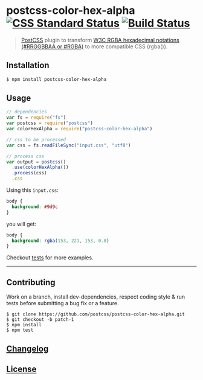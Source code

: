 # postcss-color-hex-alpha [![CSS Standard Status](https://jonathantneal.github.io/css-db/badge/css-color-hex-notation.svg)](https://jonathantneal.github.io/css-db/#css-color-hex-notation) [![Build Status](https://travis-ci.org/postcss/postcss-color-hex-alpha.png)](https://travis-ci.org/postcss/postcss-color-hex-alpha)

> [PostCSS](https://github.com/postcss/postcss) plugin to transform [W3C RGBA hexadecimal notations (#RRGGBBAA or #RGBA)](http://dev.w3.org/csswg/css-color/#hex-notation) to more compatible CSS (rgba()).

## Installation

```bash
$ npm install postcss-color-hex-alpha
```

## Usage

```js
// dependencies
var fs = require("fs")
var postcss = require("postcss")
var colorHexAlpha = require("postcss-color-hex-alpha")

// css to be processed
var css = fs.readFileSync("input.css", "utf8")

// process css
var output = postcss()
  .use(colorHexAlpha())
  .process(css)
  .css
```

Using this `input.css`:

```css
body {
  background: #9d9c
}

```

you will get:

```css
body {
  background: rgba(153, 221, 153, 0.8)
}
```

Checkout [tests](test) for more examples.

---

## Contributing

Work on a branch, install dev-dependencies, respect coding style & run tests before submitting a bug fix or a feature.

    $ git clone https://github.com/postcss/postcss-color-hex-alpha.git
    $ git checkout -b patch-1
    $ npm install
    $ npm test

## [Changelog](CHANGELOG.md)

## [License](LICENSE)
